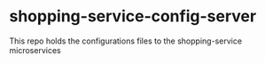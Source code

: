 # shopping-service-config-server
This repo holds the configurations files to the shopping-service microservices
